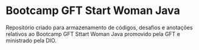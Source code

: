 # Bootcamp GFT Start Woman Java

Repositório criado para armazenamento de códigos, desafios e anotações relativos ao Bootcamp GFT Sttart Woman Java promovido pela GFT e ministrado pela DIO.
